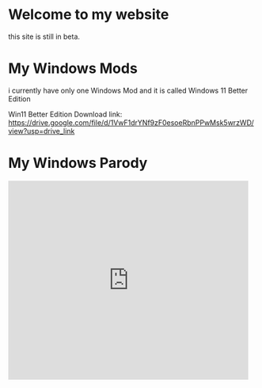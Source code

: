 # Welcome to my website

this site is still in beta.




# My Windows Mods

i currently have only one Windows Mod and it is called Windows 11 Better Edition

Win11 Better Edition Download link: https://drive.google.com/file/d/1VwF1drYNf9zF0esoeRbnPPwMsk5wrzWD/view?usp=drive_link

# My Windows Parody
<iframe src="https://scratch.mit.edu/projects/1154403640/embed" allowtransparency="true" width="485" height="402" frameborder="0" scrolling="no" allowfullscreen></iframe>
